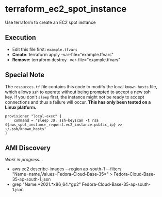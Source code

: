 # terraform_ec2_spot_instance
Use terraform to create an EC2 spot instance

## Execution
* Edit this file first: `example.tfvars`
* **Create:** terraform apply -var-file="example.tfvars"
* **Remove:** terraform destroy -var-file="example.tfvars"

## Special Note
The `resources.tf` file contains this code to modify the local `known_hosts` file, which allows `ssh` to operate without being prompted to accept a new ssh key.  If you don't `sleep` first, the instance might not be ready to accept connections and thus a failure will occur.  **This has only been tested on a Linux platform.**

```
provisioner "local-exec" {
    command = "sleep 30; ssh-keyscan -t rsa ${aws_spot_instance_request.ec2_instance.public_ip} >> ~/.ssh/known_hosts"
}
```

## AMI Discovery

*Work in progress...*

* aws ec2 describe-images --region ap-south-1 --filters "Name=name,Values=Fedora-Cloud-Base-35*" > Fedora-Cloud-Base-35-ap-south-1.json
* grep "Name.*2021.*x86_64.*gp2" Fedora-Cloud-Base-35-ap-south-1.json
